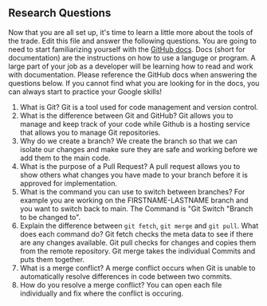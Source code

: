 ## Research Questions 

Now that you are all set up, it's time to learn a little more about the tools of the trade. Edit this file and answer the following questions. You are going to need to start familiarizing yourself with the [GitHub docs](https://docs.github.com/en). Docs (short for documentation) are the instructions on how to use a languge or program. A large part of your job as a developer will be learning how to read and work with documentation. Please reference the GitHub docs when answering the questions below. If you cannot find what you are looking for in the docs, you can always start to practice your Google skills!

1. What is Git? 
Git is a tool used for code management and version control.
2. What is the difference between Git and GitHub?
 Git allows you to manage and keep track of your code while Github is a hosting service that allows you to manage Git repositories.
3. Why do we create a branch? 
We create the branch so that we can isolate our changes and make sure they are safe and working before we add them to the main code.
4. What is the purpose of a Pull Request? 
A pull request allows you to show others what changes you have made to your branch before it is approved for implementation. 
5. What is the command you can use to switch between branches? For example you are working on the FIRSTNAME-LASTNAME branch and you want to switch back to main. 
The Command is "Git Switch "Branch to be changed to".
6. Explain the difference between `git fetch`, `git merge` and `git pull`. What does each command do?
Git fetch checks the meta data to see if there are any changes available. Git pull checks for changes and copies them from the remote repository. Git merge takes the individual Commits and puts them together.
7. What is a merge conflict?
A merge conflict occurs when Git is unable to automatically resolve differences in code between two commits.
8. How do you resolve a merge conflict?
You can open each file individually and fix where the conflict is occuring.

